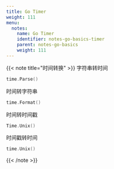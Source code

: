 ```yaml
---
title: Go Timer
weight: 111
menu:
  notes:
    name: Go Timer
    identifier: notes-go-basics-timer
    parent: notes-go-basics
    weight: 111
---
```

<!-- String Type -->

{{< note title="时间转换" >}}
字符串转时间
```go
time.Parse()
```
时间转字符串
```go
time.Format()
```
时间转时间戳
```go
Time.Unix()
```
时间戳转时间
```go
time.Unix()
```
{{< /note >}}
